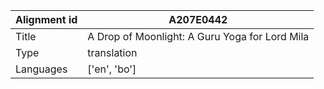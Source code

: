 |Alignment id | A207E0442
| --- | --- 
|Title | A Drop of Moonlight: A Guru Yoga for Lord Mila 
|Type | translation
|Languages | ['en', 'bo']
